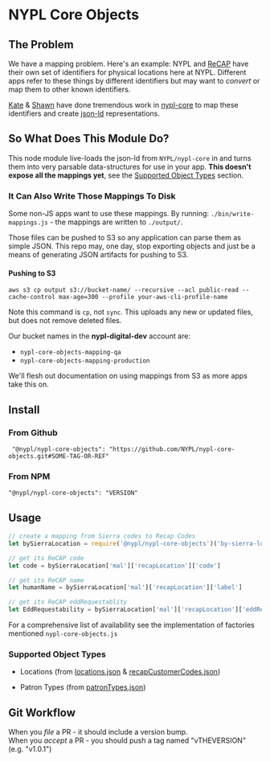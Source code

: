 # NYPL Core Objects

## The Problem

We have a mapping problem. Here's an example:
NYPL and [ReCAP](https://recap.princeton.edu/) have their own set of identifiers
for physical locations here at NYPL.  Different apps refer to these things by different identifiers
but may want to _convert_ or map them to other known identifiers.

[Kate](https://github.com/katesweeney) & [Shawn](https://github.com/orgs/NYPL-discovery/people/saverkamp) have done
tremendous work in [nypl-core](https://github.com/NYPL/nypl-core) to map
these identifiers and create [json-ld](https://en.wikipedia.org/wiki/JSON-LD) representations.

## So What Does This Module Do?

This node module live-loads the json-ld from `NYPL/nypl-core` in and turns them
into very parsable data-structures for use in your app. **This doesn't expose all the mappings yet**,
see the [Supported Object Types](#supported-object-types) section.

### It Can Also Write Those Mappings To Disk

Some non-JS apps want to use these mappings.
By running: `./bin/write-mappings.js` - the mappings are written to `./output/`.

Those files can be pushed to S3 so any application can parse them as simple JSON.
This repo may, one day, stop exporting objects and just be a means of generating
JSON artifacts for pushing to S3.

#### Pushing to S3

`aws s3 cp output s3://bucket-name/ --recursive --acl public-read --cache-control max-age=300 --profile your-aws-cli-profile-name`

Note this command is `cp`, not `sync`. This uploads any new or updated files, but does not remove deleted files.

Our bucket names in the **nypl-digital-dev** account are:

* `nypl-core-objects-mapping-qa`
* `nypl-core-objects-mapping-production`

We'll flesh out documentation on using mappings from S3 as more apps take this on.

## Install

### From Github

```
 "@nypl/nypl-core-objects": "https://github.com/NYPL/nypl-core-objects.git#SOME-TAG-OR-REF"
```

### From NPM

```
"@nypl/nypl-core-objects": "VERSION"
```

## Usage

```javascript
// create a mapping from Sierra codes to Recap Codes
let bySierraLocation = require('@nypl/nypl-core-objects')('by-sierra-location')

// get its ReCAP code
let code = bySierraLocation['mal']['recapLocation']['code']

// get its ReCAP name
let humanName = bySierraLocation['mal']['recapLocation']['label']

// get its ReCAP eddRequestablity
let EddRequestability = bySierraLocation['mal']['recapLocation']['eddRequestable']
```

For a comprehensive list of availability see the implementation of factories mentioned `nypl-core-objects.js`

### Supported Object Types

* Locations (from [locations.json](https://github.com/NYPL/nypl-core/blob/master/vocabularies/json-ld/locations.json) & [recapCustomerCodes.json](https://github.com/NYPL/nypl-core/blob/master/vocabularies/json-ld/recapCustomerCodes.json))

* Patron Types (from [patronTypes.json](https://github.com/NYPL/nypl-core/blob/master/vocabularies/json-ld/patronTypes.json))
## Git Workflow

When you _file_ a PR - it should include a version bump.  
When you _accept_ a PR - you should push a tag named "vTHEVERSION" (e.g. "v1.0.1")
